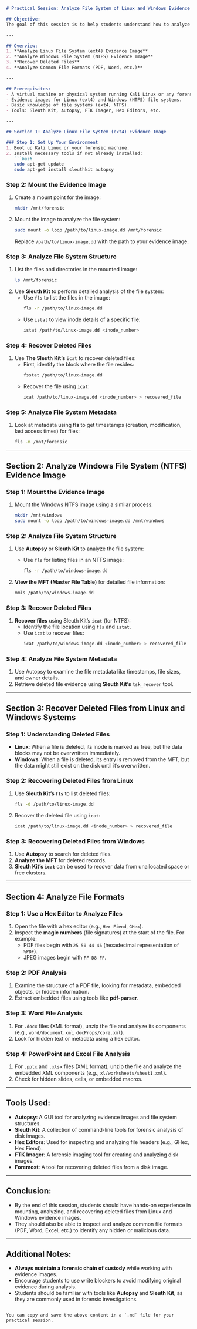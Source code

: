 

```markdown
# Practical Session: Analyze File System of Linux and Windows Evidence Image, Recover Deleted Files, and Analyze File Formats

## Objective:
The goal of this session is to help students understand how to analyze a forensic image of Linux and Windows file systems, recover deleted files, and analyze various file formats to identify hidden data or artifacts.

---

## Overview:
1. **Analyze Linux File System (ext4) Evidence Image**
2. **Analyze Windows File System (NTFS) Evidence Image**
3. **Recover Deleted Files**
4. **Analyze Common File Formats (PDF, Word, etc.)**

---

## Prerequisites:
- A virtual machine or physical system running Kali Linux or any forensic tool (e.g., Autopsy, FTK Imager).
- Evidence images for Linux (ext4) and Windows (NTFS) file systems.
- Basic knowledge of file systems (ext4, NTFS).
- Tools: Sleuth Kit, Autopsy, FTK Imager, Hex Editors, etc.

---

## Section 1: Analyze Linux File System (ext4) Evidence Image

### Step 1: Set Up Your Environment
1. Boot up Kali Linux or your forensic machine.
2. Install necessary tools if not already installed:
   ```bash
   sudo apt-get update
   sudo apt-get install sleuthkit autopsy
   ```

### Step 2: Mount the Evidence Image
1. Create a mount point for the image:
   ```bash
   mkdir /mnt/forensic
   ```
2. Mount the image to analyze the file system:
   ```bash
   sudo mount -o loop /path/to/linux-image.dd /mnt/forensic
   ```
   Replace `/path/to/linux-image.dd` with the path to your evidence image.

### Step 3: Analyze File System Structure
1. List the files and directories in the mounted image:
   ```bash
   ls /mnt/forensic
   ```
2. Use **Sleuth Kit** to perform detailed analysis of the file system:
   - Use `fls` to list the files in the image:
     ```bash
     fls -r /path/to/linux-image.dd
     ```
   - Use `istat` to view inode details of a specific file:
     ```bash
     istat /path/to/linux-image.dd <inode_number>
     ```

### Step 4: Recover Deleted Files
1. Use **The Sleuth Kit’s** `icat` to recover deleted files:
   - First, identify the block where the file resides:
     ```bash
     fsstat /path/to/linux-image.dd
     ```
   - Recover the file using `icat`:
     ```bash
     icat /path/to/linux-image.dd <inode_number> > recovered_file
     ```

### Step 5: Analyze File System Metadata
1. Look at metadata using **fls** to get timestamps (creation, modification, last access times) for files:
   ```bash
   fls -m /mnt/forensic
   ```

---

## Section 2: Analyze Windows File System (NTFS) Evidence Image

### Step 1: Mount the Evidence Image
1. Mount the Windows NTFS image using a similar process:
   ```bash
   mkdir /mnt/windows
   sudo mount -o loop /path/to/windows-image.dd /mnt/windows
   ```

### Step 2: Analyze File System Structure
1. Use **Autopsy** or **Sleuth Kit** to analyze the file system:
   - Use `fls` for listing files in an NTFS image:
     ```bash
     fls -r /path/to/windows-image.dd
     ```

2. **View the MFT (Master File Table)** for detailed file information:
   ```bash
   mmls /path/to/windows-image.dd
   ```

### Step 3: Recover Deleted Files
1. **Recover files** using Sleuth Kit’s `icat` (for NTFS):
   - Identify the file location using `fls` and `istat`.
   - Use `icat` to recover files:
     ```bash
     icat /path/to/windows-image.dd <inode_number> > recovered_file
     ```

### Step 4: Analyze File System Metadata
1. Use Autopsy to examine the file metadata like timestamps, file sizes, and owner details.
2. Retrieve deleted file evidence using **Sleuth Kit’s** `tsk_recover` tool.

---

## Section 3: Recover Deleted Files from Linux and Windows Systems

### Step 1: Understanding Deleted Files
- **Linux**: When a file is deleted, its inode is marked as free, but the data blocks may not be overwritten immediately.
- **Windows**: When a file is deleted, its entry is removed from the MFT, but the data might still exist on the disk until it’s overwritten.

### Step 2: Recovering Deleted Files from Linux
1. Use **Sleuth Kit’s `fls`** to list deleted files:
   ```bash
   fls -d /path/to/linux-image.dd
   ```
2. Recover the deleted file using `icat`:
   ```bash
   icat /path/to/linux-image.dd <inode_number> > recovered_file
   ```

### Step 3: Recovering Deleted Files from Windows
1. Use **Autopsy** to search for deleted files.
2. **Analyze the MFT** for deleted records.
3. **Sleuth Kit’s `icat`** can be used to recover data from unallocated space or free clusters.

---

## Section 4: Analyze File Formats

### Step 1: Use a Hex Editor to Analyze Files
1. Open the file with a hex editor (e.g., `Hex Fiend`, `GHex`).
2. Inspect the **magic numbers** (file signatures) at the start of the file. For example:
   - PDF files begin with `25 50 44 46` (hexadecimal representation of `%PDF`).
   - JPEG images begin with `FF D8 FF`.

### Step 2: PDF Analysis
1. Examine the structure of a PDF file, looking for metadata, embedded objects, or hidden information.
2. Extract embedded files using tools like **pdf-parser**.

### Step 3: Word File Analysis
1. For `.docx` files (XML format), unzip the file and analyze its components (e.g., `word/document.xml`, `docProps/core.xml`).
2. Look for hidden text or metadata using a hex editor.

### Step 4: PowerPoint and Excel File Analysis
1. For `.pptx` and `.xlsx` files (XML format), unzip the file and analyze the embedded XML components (e.g., `xl/worksheets/sheet1.xml`).
2. Check for hidden slides, cells, or embedded macros.

---

## Tools Used:
- **Autopsy**: A GUI tool for analyzing evidence images and file system structures.
- **Sleuth Kit**: A collection of command-line tools for forensic analysis of disk images.
- **Hex Editors**: Used for inspecting and analyzing file headers (e.g., GHex, Hex Fiend).
- **FTK Imager**: A forensic imaging tool for creating and analyzing disk images.
- **Foremost**: A tool for recovering deleted files from a disk image.

---

## Conclusion:
- By the end of this session, students should have hands-on experience in mounting, analyzing, and recovering deleted files from Linux and Windows evidence images.
- They should also be able to inspect and analyze common file formats (PDF, Word, Excel, etc.) to identify any hidden or malicious data.

---

## Additional Notes:
- **Always maintain a forensic chain of custody** while working with evidence images.
- Encourage students to use write blockers to avoid modifying original evidence during analysis.
- Students should be familiar with tools like **Autopsy** and **Sleuth Kit**, as they are commonly used in forensic investigations.
```

You can copy and save the above content in a `.md` file for your practical session.
